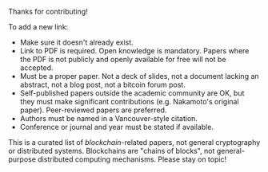 Thanks for contributing!

To add a new link:

 * Make sure it doesn't already exist.
 * Link to PDF is required. Open knowledge is mandatory. Papers where the PDF
   is not publicly and openly available for free will not be accepted.
 * Must be a proper paper. Not a deck of slides, not a document lacking an
   abstract, not a blog post, not a bitcoin forum post.
 * Self-published papers outside the academic community are OK, but they must
   make significant contributions (e.g. Nakamoto's original paper).
   Peer-reviewed papers are preferred.
 * Authors must be named in a Vancouver-style citation.
 * Conference or journal and year must be stated if available.

This is a curated list of *blockchain*-related papers, not general cryptography
or distributed systems. Blockchains are "chains of blocks", not general-purpose
distributed computing mechanisms. Please stay on topic!
